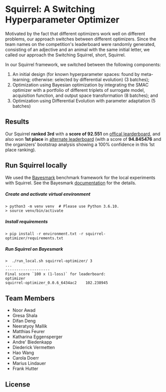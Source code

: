 # Squirrel: A Switching Hyperparameter Optimizer

Motivated by the fact that different optimizers work well on different problems, our approach switches between different optimizers. Since the team names on the competition's leaderboard were randomly generated, consisting of an adjective and an animal with the same initial letter, we called our approach the Switching Squirrel, short, Squirrel.

In our Squirrel framework, we switched between the following components: 
1. An initial design (for known hyperparameter spaces: found by meta-learning; otherwise: selected by differential evolution) (3 batches);
2. Optimization using Bayesian optimization by integrating the SMAC optimizer with a portfolio of different triplets of surrogate model, acquisition function, and output space transformation (8 batches); and
3. Optimization using Differential Evolution with parameter adaptation (5 batches)  

## Results 
Our Squirrel **ranked 3rd** with a **score of 92.551** on [offical learderboard](https://bbochallenge.com/leaderboard), and also won **1st place** in [alternate leaderboard](https://bbochallenge.com/altleaderboard) (with a score of **94.845476** and the organizers' bootstrap analysis showing a 100% confidence in this 1st place ranking). 


## Run Squirrel locally
We used the [Bayesmark](https://github.com/uber/bayesmark) benchmark framework for the local experiments with Squirrel. See the Bayesmark [documentation](https://bayesmark.readthedocs.io/en/latest/) for the details.
##### Create and activate virtual environment
```console
> python3 -m venv venv  # Please use Python 3.6.10.
> source venv/bin/activate
```
##### Install requirements
```console
> pip install -r environment.txt -r squirrel-optimizer/requirements.txt
```
##### Run Squirrel on Bayesmark
```console
>  ./run_local.sh squirrel-optimizer/ 3
...
--------------------
Final score `100 x (1-loss)` for leaderboard:
optimizer
squirrel-optimizer_0.0.6_6434ac2    102.238945
```

## Team Members
* Noor Awad
* Gresa Shala 
* Difan Deng
* Neeratyoy Mallik
* Matthias Feurer
* Katharina Eggensperger
* Andre' Biedenkapp
* Diederick Vermetten
* Hao Wang
* Carola Doerr
* Marius Lindauer
* Frank Hutter

## License
